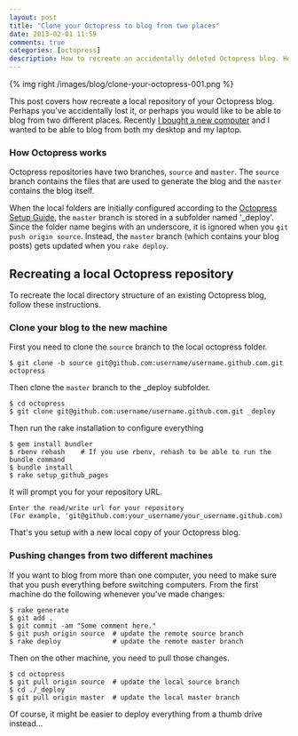 ```yaml
---
layout: post
title: "Clone your Octopress to blog from two places"
date: 2013-02-01 11:59
comments: true
categories: [octopress]
description: How to recreate an accidentally deleted Octopress blog. How to blog from two different places.
---
```

{% img right /images/blog/clone-your-octopress-001.png %}

This post covers how recreate a local repository of your Octopress blog. Perhaps you've accidentally lost it, or perhaps you would like to be able to blog from two different places. Recently [I bought a new computer](/the-best-pc-laptop-is-a-mac/) and I wanted to be able to blog from both my desktop and my laptop.

### How Octopress works ###

Octopress repositories have two branches, `source` and `master`. The `source` branch contains the files that are used to generate the blog and the `master` contains the blog itself.

When the local folders are initially configured according to the [Octopress Setup Guide](http://octopress.org/docs/setup/), the `master` branch is stored in a subfolder named '_deploy'. Since the folder name begins with an underscore, it is ignored when you `git push origin source`. Instead, the `master` branch (which contains your blog posts) gets updated when you `rake deploy`.

## Recreating a local Octopress repository ##

To recreate the local directory structure of an existing Octopress blog, follow these instructions.

### Clone your blog to the new machine ###

First you need to clone the `source` branch to the local octopress folder.

    $ git clone -b source git@github.com:username/username.github.com.git octopress

Then clone the `master` branch to the _deploy subfolder.

    $ cd octopress
    $ git clone git@github.com:username/username.github.com.git _deploy 

Then run the rake installation to configure everything

    $ gem install bundler
    $ rbenv rehash    # If you use rbenv, rehash to be able to run the bundle command
    $ bundle install
    $ rake setup_github_pages

It will prompt you for your repository URL.

    Enter the read/write url for your repository
    (For example, 'git@github.com:your_username/your_username.github.com)

That's you setup with a new local copy of your Octopress blog.

### Pushing changes from two different machines ###

If you want to blog from more than one computer, you need to make sure that you push everything before switching computers. From the first machine do the following whenever you've made changes:

    $ rake generate
    $ git add .
    $ git commit -am "Some comment here." 
    $ git push origin source  # update the remote source branch 
    $ rake deploy             # update the remote master branch

Then on the other machine, you need to pull those changes.

    $ cd octopress
    $ git pull origin source  # update the local source branch
    $ cd ./_deploy
    $ git pull origin master  # update the local master branch

Of course, it might be easier to deploy everything from a thumb drive instead... 
